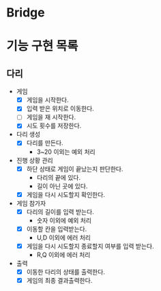 # Bridge

# 기능 구현 목록

## 다리
- 게임
  - [X] 게임을 시작한다.
  - [X] 입력 받은 위치로 이동한다.
  - [ ] 게임을 재 시작한다.
  - [X] 시도 횟수를 저장한다.
- 다리 생성
  - [X] 다리를 만든다.
    - 3~20 이외는 예외 처리
- 진행 상황 관리
  - [X] 하단 상태로 게임이 끝났는지 판단한다.
    - 다리의 끝에 있다.
    - 길이 아닌 곳에 있다.
  - [X] 게임을 다시 시도할지 확인한다.
- 게임 참가자
  - [X] 다리의 길이를 입력 받는다.
    - 숫자 이외에 예외 처리
  - [X] 이동할 칸을 입력받는다.
    - U,D 이외에 에러 처리
  - [X] 게임을 다시 시도할지 종료할지 여부를 입력 받는다.
    - R,Q 이외에 에러 처리
- 출력
  - [X] 이동한 다리의 상태를 출력한다.
  - [X] 게임의 최종 결과출력한다.